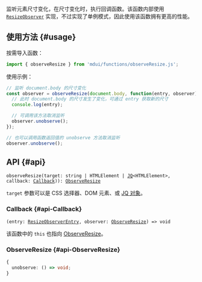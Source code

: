 监听元素尺寸变化，在尺寸变化时，执行回调函数。该函数内部使用 [`ResizeObserver`](https://developer.mozilla.org/zh-CN/docs/Web/API/ResizeObserver) 实现，不过实现了单例模式，因此使用该函数拥有更高的性能。

## 使用方法 {#usage}

按需导入函数：

```js
import { observeResize } from 'mdui/functions/observeResize.js';
```

使用示例：

```js
// 监听 document.body 的尺寸变化
const observer = observeResize(document.body, function(entry, observer) {
  // 此时 document.body 的尺寸发生了变化，可通过 entry 获取新的尺寸
  console.log(entry);

  // 可调用该方法取消监听
  observer.unobserve();
});

// 也可以调用函数返回值的 unobserve 方法取消监听
observer.unobserve();
```

## API {#api}

<pre><code class="nohighlight">observeResize(target: string | HTMLElement | <a href="/docs/2/functions/jq">JQ</a>&lt;HTMLElement&gt;, callback: <a href="#api-callback">Callback</a>)): <a href="#api-ObserveResize">ObserveResize</a></code></pre>

`target` 参数可以是 CSS 选择器、DOM 元素、或 <a href="/docs/2/functions/jq">JQ 对象</a>。

### Callback {#api-Callback}

<pre><code class="nohighlight">(entry: <a href="https://developer.mozilla.org/zh-CN/docs/Web/API/ResizeObserverEntry" target="_blank">ResizeObserverEntry</a>, observer: <a href="#api-ObserveResize">ObserveResize</a>) => void</code></pre>

该函数中的 `this` 也指向 [ObserveResize](#api-ObserveResize)。

### ObserveResize {#api-ObserveResize}

```ts
{
  unobserve: () => void;
}
```
